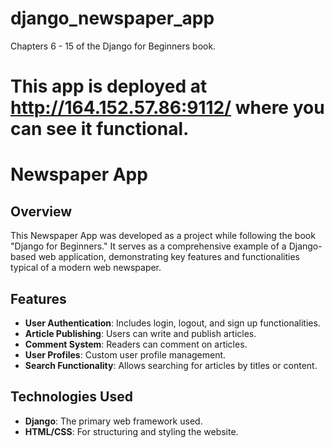 # django_newspaper_app
Chapters 6 - 15 of the Django for Beginners book.

# This app is deployed at http://164.152.57.86:9112/ where you can see it functional.

# Newspaper App

## Overview
This Newspaper App was developed as a project while following the book "Django for Beginners." It serves as a comprehensive example of a Django-based web application, demonstrating key features and functionalities typical of a modern web newspaper.

## Features
- **User Authentication**: Includes login, logout, and sign up functionalities.
- **Article Publishing**: Users can write and publish articles.
- **Comment System**: Readers can comment on articles.
- **User Profiles**: Custom user profile management.
- **Search Functionality**: Allows searching for articles by titles or content.

## Technologies Used
- **Django**: The primary web framework used.
- **HTML/CSS**: For structuring and styling the website.





